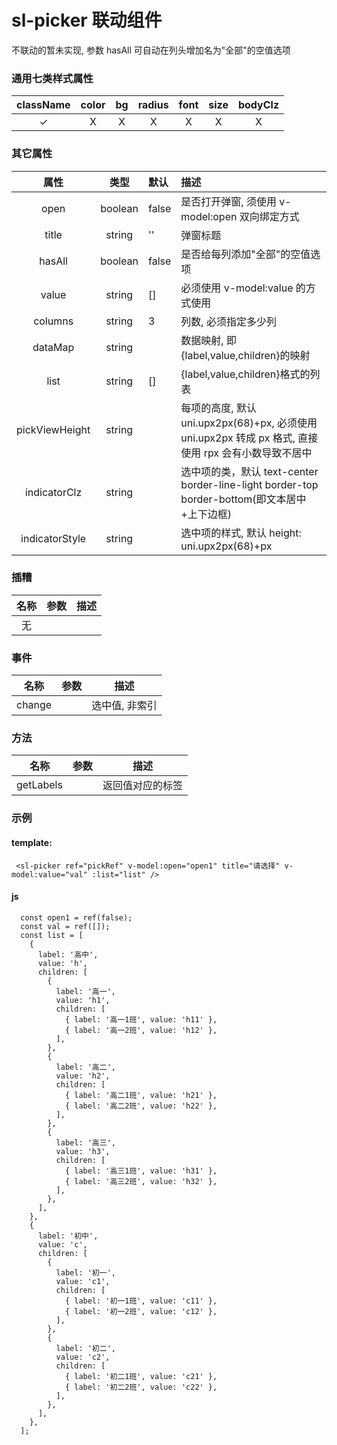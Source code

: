# sl-picker 联动组件

不联动的暂未实现, 参数 hasAll 可自动在列头增加名为"全部"的空值选项

### 通用七类样式属性

| className | color |  bg   | radius | font  | size  | bodyClz |
| :-------: | :---: | :---: | :----: | :---: | :---: | :-----: |
| &#10003;  | &Chi; | &Chi; | &Chi;  | &Chi; | &Chi; |  &Chi;  |

### 其它属性

|      属性      |  类型   | 默认  | 描述                                                                                                  |
| :------------: | :-----: | :---- | :---------------------------------------------------------------------------------------------------- |
|      open      | boolean | false | 是否打开弹窗, 须使用 v-model:open 双向绑定方式                                                        |
|     title      | string  | ''    | 弹窗标题                                                                                              |
|     hasAll     | boolean | false | 是否给每列添加"全部"的空值选项                                                                        |
|     value      | string  | []    | 必须使用 v-model:value 的方式使用                                                                     |
|    columns     | string  | 3     | 列数, 必须指定多少列                                                                                  |
|    dataMap     | string  |       | 数据映射, 即{label,value,children}的映射                                                              |
|      list      | string  | []    | {label,value,children}格式的列表                                                                      |
| pickViewHeight | string  |       | 每项的高度, 默认 uni.upx2px(68)+px, 必须使用 uni.upx2px 转成 px 格式, 直接使用 rpx 会有小数导致不居中 |
|  indicatorClz  | string  |       | 选中项的类，默认 text-center border-line-light border-top border-bottom(即文本居中+上下边框)          |
| indicatorStyle | string  |       | 选中项的样式, 默认 height: uni.upx2px(68)+px                                                          |

### 插糟

| 名称 | 参数 | 描述 |
| :--: | :--: | ---- |
|  无  |      |      |

### 事件

|  名称  | 参数 | 描述           |
| :----: | :--: | -------------- |
| change |      | 选中值, 非索引 |

### 方法

|   名称    | 参数 | 描述             |
| :-------: | :--: | ---------------- |
| getLabels |      | 返回值对应的标签 |

### 示例

#### template:

```
 <sl-picker ref="pickRef" v-model:open="open1" title="请选择" v-model:value="val" :list="list" />
```

#### js

```
  const open1 = ref(false);
  const val = ref([]);
  const list = [
    {
      label: '高中',
      value: 'h',
      children: [
        {
          label: '高一',
          value: 'h1',
          children: [
            { label: '高一1班', value: 'h11' },
            { label: '高一2班', value: 'h12' },
          ],
        },
        {
          label: '高二',
          value: 'h2',
          children: [
            { label: '高二1班', value: 'h21' },
            { label: '高二2班', value: 'h22' },
          ],
        },
        {
          label: '高三',
          value: 'h3',
          children: [
            { label: '高三1班', value: 'h31' },
            { label: '高三2班', value: 'h32' },
          ],
        },
      ],
    },
    {
      label: '初中',
      value: 'c',
      children: [
        {
          label: '初一',
          value: 'c1',
          children: [
            { label: '初一1班', value: 'c11' },
            { label: '初一2班', value: 'c12' },
          ],
        },
        {
          label: '初二',
          value: 'c2',
          children: [
            { label: '初二1班', value: 'c21' },
            { label: '初二2班', value: 'c22' },
          ],
        },
      ],
    },
  ];
```
